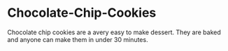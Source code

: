 # Chocolate-Chip-Cookies
Chocolate chip cookies are a avery easy to make dessert. They are baked and anyone can make them in under 30 minutes.